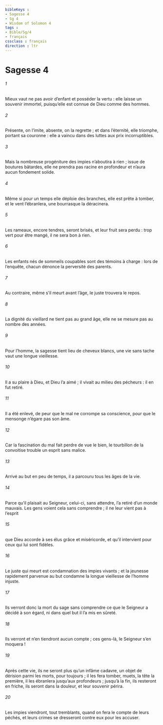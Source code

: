 ```yaml
---
bibleKeys : 
- Sagesse 4
- Sg 4
- Wisdom of Solomon 4
tags : 
- Bible/Sg/4
- français
cssclass : français
direction : ltr
---
```


# Sagesse 4

###### 1
Mieux vaut ne pas avoir d’enfant
et posséder la vertu :
elle laisse un souvenir immortel,
puisqu’elle est connue de Dieu comme des hommes.
###### 2
Présente, on l’imite,
absente, on la regrette ;
et dans l’éternité, elle triomphe, portant sa couronne :
elle a vaincu dans des luttes aux prix incorruptibles.
###### 3
Mais la nombreuse progéniture des impies n’aboutira à rien ;
issue de boutures bâtardes,
elle ne prendra pas racine en profondeur
et n’aura aucun fondement solide.
###### 4
Même si pour un temps elle déploie des branches,
elle est prête à tomber, et le vent l’ébranlera,
une bourrasque la déracinera.
###### 5
Les rameaux, encore tendres, seront brisés,
et leur fruit sera perdu :
trop vert pour être mangé,
il ne sera bon à rien.
###### 6
Les enfants nés de sommeils coupables
sont des témoins à charge :
lors de l’enquête, chacun dénonce la perversité des parents.
###### 7
Au contraire, même s’il meurt avant l’âge,
le juste trouvera le repos.
###### 8
La dignité du vieillard ne tient pas au grand âge,
elle ne se mesure pas au nombre des années.
###### 9
Pour l’homme, la sagesse tient lieu de cheveux blancs,
une vie sans tache vaut une longue vieillesse.
###### 10
Il a su plaire à Dieu, et Dieu l’a aimé ;
il vivait au milieu des pécheurs : il en fut retiré.
###### 11
Il a été enlevé,
de peur que le mal ne corrompe sa conscience,
pour que le mensonge n’égare pas son âme.
###### 12
Car la fascination du mal fait perdre de vue le bien,
le tourbillon de la convoitise trouble un esprit sans malice.
###### 13
Arrivé au but en peu de temps,
il a parcouru tous les âges de la vie.
###### 14
Parce qu’il plaisait au Seigneur,
celui-ci, sans attendre, l’a retiré d’un monde mauvais.
Les gens voient cela sans comprendre ;
il ne leur vient pas à l’esprit
###### 15
que Dieu accorde à ses élus grâce et miséricorde,
et qu’il intervient pour ceux qui lui sont fidèles.
###### 16
Le juste qui meurt est condamnation des impies vivants ;
et la jeunesse rapidement parvenue au but
condamne la longue vieillesse de l’homme injuste.
###### 17
Ils verront donc la mort du sage
sans comprendre ce que le Seigneur a décidé à son égard,
ni dans quel but il l’a mis en sûreté.
###### 18
Ils verront et n’en tiendront aucun compte ;
ces gens-là, le Seigneur s’en moquera !
###### 19
Après cette vie, ils ne seront plus qu’un infâme cadavre,
un objet de dérision parmi les morts, pour toujours ;
il les fera tomber, muets, la tête la première,
il les ébranlera jusqu’aux profondeurs ;
jusqu’à la fin, ils resteront en friche,
ils seront dans la douleur,
et leur souvenir périra.
###### 20
Les impies viendront, tout tremblants,
quand on fera le compte de leurs péchés,
et leurs crimes se dresseront contre eux pour les accuser.
